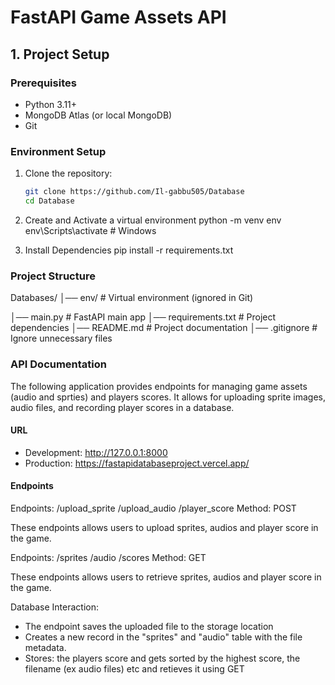 # FastAPI Game Assets API

## 1. Project Setup

### Prerequisites

- Python 3.11+
- MongoDB Atlas (or local MongoDB)
- Git

### Environment Setup

1. Clone the repository:

   ```sh
   git clone https://github.com/Il-gabbu505/Database
   cd Database

   ```

2. Create and Activate a virtual environment
   python -m venv env
   env\Scripts\activate # Windows

3. Install Dependencies
   pip install -r requirements.txt

### Project Structure

Databases/
│── env/ # Virtual environment (ignored in Git)

│── main.py # FastAPI main app
│── requirements.txt # Project dependencies
│── README.md # Project documentation
│── .gitignore # Ignore unnecessary files

### API Documentation

The following application provides endpoints for managing game assets (audio and sprties) and players scores. It allows for uploading sprite images, audio files, and recording player scores in a database.

#### URL

- Development: http://127.0.0.1:8000
- Production: https://fastapidatabaseproject.vercel.app/

#### Endpoints

Endpoints: /upload_sprite /upload_audio /player_score
Method: POST

These endpoints allows users to upload sprites, audios and player score in the game.

Endpoints: /sprites /audio /scores
Method: GET

These endpoints allows users to retrieve sprites, audios and player score in the game.

Database Interaction:

- The endpoint saves the uploaded file to the storage location
- Creates a new record in the "sprites" and "audio" table with the file metadata.
- Stores: the players score and gets sorted by the highest score, the filename (ex audio files) etc and retieves it using GET
